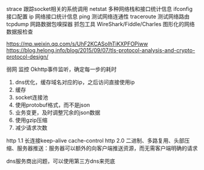 strace 跟踪socket相关的系统调用
netstat 多种网络栈和接口统计信息
ifconfig 接口配置
ip 网络接口统计信息
ping 测试网络连通性
traceroute 测试网络路由
tcpdump 网路数据包嗅探器
抓包工具 WireShark/Fiddle/Charles 图形化的网络数据报检查

https://mp.weixin.qq.com/s/UhF2KCASoIhTiKXPFOPiww
https://blog.helong.info/blog/2015/09/07/tls-protocol-analysis-and-crypto-protocol-design/

弱网
监控 Okhttp事件监听，确定每一步的耗时

1. dns优化，缓存域名对应的ip，之后访问直接使用ip
2. 缓存
3. socket连接池
4. 使用protobuf格式，而不是json
5. 业务变更，及时调整冗余的json数据
6. 使用gzip压缩
7. 减少请求次数

http 1.1 长连接keep-alive  cache-control
http 2.0 二进制、多路复用、头部压缩、服务器推送：服务器可以额外的向客户端推送资源，而无需客户端明确的请求

dns服务商出问题，可以使用第三方dns来兜底